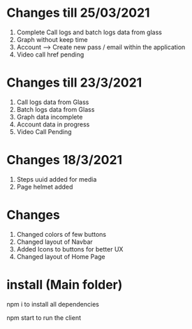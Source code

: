 # Changes till 25/03/2021
 1. Complete Call logs and batch logs data from glass 
 2. Graph without keep time 
 3. Account --> Create new pass / email within the application
 4. Video call href pending

# Changes till 23/3/2021
 1. Call logs data from Glass
 2. Batch logs data from Glass
 3. Graph data incomplete 
 4. Account data in progress
 5. Video Call Pending

# Changes 18/3/2021
 1. Steps uuid added for media
 2. Page helmet added

# Changes
 1. Changed colors of few buttons
 2. Changed layout of Navbar
 3. Added Icons to buttons for better UX
 4. Changed layout of Home Page
 
 

# install (Main folder)
npm i to install all dependencies 

npm start to run the client 

    
